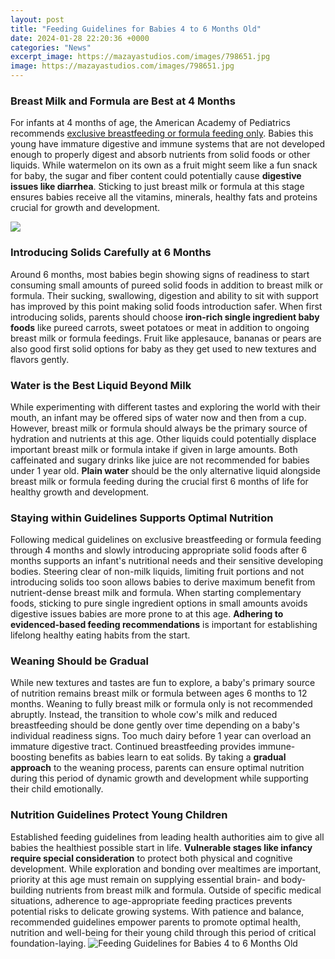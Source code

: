 ```yaml
---
layout: post
title: "Feeding Guidelines for Babies 4 to 6 Months Old"
date: 2024-01-28 22:20:36 +0000
categories: "News"
excerpt_image: https://mazayastudios.com/images/798651.jpg
image: https://mazayastudios.com/images/798651.jpg
---
```


### Breast Milk and Formula are Best at 4 Months
For infants at 4 months of age, the American Academy of Pediatrics recommends [exclusive breastfeeding or formula feeding only](https://store.fi.io.vn/chihuahuas-riding-shark-jawsome-dog-lover-gifts-space-galaxy-chihuahua-dog). Babies this young have immature digestive and immune systems that are not developed enough to properly digest and absorb nutrients from solid foods or other liquids. While watermelon on its own as a fruit might seem like a fun snack for baby, the sugar and fiber content could potentially cause **digestive issues like diarrhea**. Sticking to just breast milk or formula at this stage ensures babies receive all the vitamins, minerals, healthy fats and proteins crucial for growth and development. 

![](https://www.drbrownsbaby.com/wp-content/uploads/2020/04/Feeding_Stages_Guide_Stage1_FINAL.jpg)
### Introducing Solids Carefully at 6 Months
Around 6 months, most babies begin showing signs of readiness to start consuming small amounts of pureed solid foods in addition to breast milk or formula. Their sucking, swallowing, digestion and ability to sit with support has improved by this point making solid foods introduction safer. When first introducing solids, parents should choose **iron-rich single ingredient baby foods** like pureed carrots, sweet potatoes or meat in addition to ongoing breast milk or formula feedings. Fruit like applesauce, bananas or pears are also good first solid options for baby as they get used to new textures and flavors gently.
### Water is the Best Liquid Beyond Milk
While experimenting with different tastes and exploring the world with their mouth, an infant may be offered sips of water now and then from a cup. However, breast milk or formula should always be the primary source of hydration and nutrients at this age. Other liquids could potentially displace important breast milk or formula intake if given in large amounts. Both caffeinated and sugary drinks like juice are not recommended for babies under 1 year old. **Plain water** should be the only alternative liquid alongside breast milk or formula feeding during the crucial first 6 months of life for healthy growth and development.
### Staying within Guidelines Supports Optimal Nutrition 
Following medical guidelines on exclusive breastfeeding or formula feeding through 4 months and slowly introducing appropriate solid foods after 6 months supports an infant's nutritional needs and their sensitive developing bodies. Steering clear of non-milk liquids, limiting fruit portions and not introducing solids too soon allows babies to derive maximum benefit from nutrient-dense breast milk and formula. When starting complementary foods, sticking to pure single ingredient options in small amounts avoids digestive issues babies are more prone to at this age. **Adhering to evidenced-based feeding recommendations** is important for establishing lifelong healthy eating habits from the start.
### Weaning Should be Gradual 
While new textures and tastes are fun to explore, a baby's primary source of nutrition remains breast milk or formula between ages 6 months to 12 months. Weaning to fully breast milk or formula only is not recommended abruptly. Instead, the transition to whole cow's milk and reduced breastfeeding should be done gently over time depending on a baby's individual readiness signs. Too much dairy before 1 year can overload an immature digestive tract. Continued breastfeeding provides immune-boosting benefits as babies learn to eat solids. By taking a **gradual approach** to the weaning process, parents can ensure optimal nutrition during this period of dynamic growth and development while supporting their child emotionally.
### Nutrition Guidelines Protect Young Children  
Established feeding guidelines from leading health authorities aim to give all babies the healthiest possible start in life. **Vulnerable stages like infancy require special consideration** to protect both physical and cognitive development. While exploration and bonding over mealtimes are important, priority at this age must remain on supplying essential brain- and body-building nutrients from breast milk and formula. Outside of specific medical situations, adherence to age-appropriate feeding practices prevents potential risks to delicate growing systems. With patience and balance, recommended guidelines empower parents to promote optimal health, nutrition and well-being for their young child through this period of critical foundation-laying.
![Feeding Guidelines for Babies 4 to 6 Months Old](https://mazayastudios.com/images/798651.jpg)